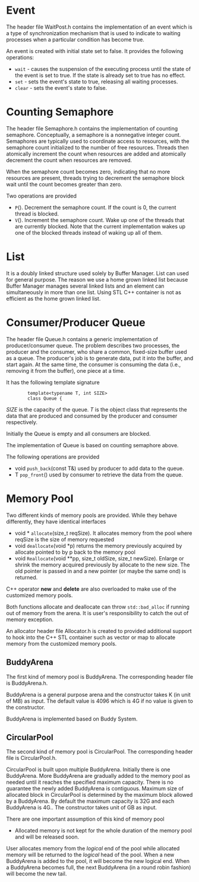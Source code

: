 # Event
The header file WaitPost.h contains the implementation of an event which is a type of synchronization mechanism that is used to indicate to waiting processes when a particular condition has become true.

An event is created with initial state set to false. It provides the following operations:
* `wait` - causes the suspension of the executing process until the state of the event is set to true. If the state is already set to true has no effect.
* `set` - sets the event's state to true, releasing all waiting processes.
* `clear` - sets the event's state to false.

# Counting Semaphore
The header file Semaphore.h contains the implementation of counting semaphore. Conceptually, a semaphore is a nonnegative integer count. Semaphores are typically used to coordinate access to resources, with the semaphore count initialized to the number of free resources. Threads then atomically increment the count when resources are added and atomically decrement the count when resources are removed.

When the semaphore count becomes zero, indicating that no more resources are present, threads trying to decrement the semaphore block wait until the count becomes greater than zero.

Two operations are provided 
* `P`(). Decrement the semaphore count. If the count is 0, the current thread is blocked.
* `V`(). Increment the semaphore count. Wake up one of the threads that are currently blocked. Note that the current implementation wakes up one of the blocked threads instead of waking up all of them.

# List
It is a doubly linked structure used solely by Buffer Manager. List can used for general purpose. The reason we use a home grown linked list because Buffer Manager manages several linked lists and an element can simultaneously in more than one list. Using STL C++ container is not as efficient as the home grown linked list.

# Consumer/Producer Queue
The header file Queue.h contains a generic implementation of producer/consumer queue. The problem describes two processes, the producer and the consumer, who share a common, fixed-size buffer used as a queue. The producer's job is to generate data, put it into the buffer, and start again. At the same time, the consumer is consuming the data (i.e., removing it from the buffer), one piece at a time. 

It has the following template signature
```
        template<typename T, int SIZE> 
        class Queue {

```
_SIZE_ is the capacity of the queue.
_T_ is the object class that represents the data that are produced and consumed by the producer and consumer respectively.

Initially the Queue is empty and all consumers are blocked.

The implementation of Queue is based on counting semaphore above.

The following operations are provided
* void `push_back`(const T&) used by producer to add data to the queue.
* T `pop_front`() used by consumer to retrieve the data from the queue.


# Memory Pool
Two different kinds of memory pools are provided. While they behave differently, they have identical interfaces
* void * `allocate`(size_t reqSize). It allocates memory from the pool where reqSize is the size of memory requested
* void `deallocate`(void *p) returns the memory previously acquired by allocate pointed to by p back to the memory pool
* void `Reallocate`(void **pp, size_t oldSize, size_t newSize). Enlarge or shrink the memory acquired previously by allocate to the new size. The old pointer is passed in and a new pointer (or maybe the same ond) is returned.

C++ operator **new** and **delete** are also overloaded to make use of the customized memory pools.

Both functions allocate and deallocate can throw `std::bad_alloc` if running out of memory from the arena. It is user's responsibility to catch the out of memory exception.

An allocator header file Allocator.h is created to provided additional support to hook into the C++ STL container such as vector or map to allocate memory from the customized memory pools.

## BuddyArena
The first kind of memory pool is BuddyArena. The corresponding header file is BuddyArena.h.

BuddyArena is a general purpose arena and the constructor takes K (in unit of MB) as input. The default value is 4096 which is 4G if no value is given to the constructor.

BuddyArena is implemented based on Buddy System.

## CircularPool
The second kind of memory pool is CircularPool. The corresponding header file is CircularPool.h.

CircularPool is built upon multiple BuddyArena. Initially there is one BuddyArena. More BuddyArena are gradually added to the memory pool as needed until it reaches the specified maximum capacity. There is no guarantee the newly added BuddyArena is contiguous. Maximum size of allocated block in CircularPool is determined by the maximum block allowed by a BuddyArena. By default the maximum capacity is 32G and each BuddyArena is 4G.. The constructor takes unit of GB as input.

There are one important assumption of this kind of memory pool
* Allocated memory is not kept for the whole duration of the memory pool and will be released soon.

User allocates memory from the _logical_ end of the pool while allocated memory will be returned to the _logical_ head of the pool. When a new BuddyArena is added to the pool, it will become the new logical end. When a BuddyArena becomes full, the next BuddyArena (in a round robin fashion) will become the new tail.



